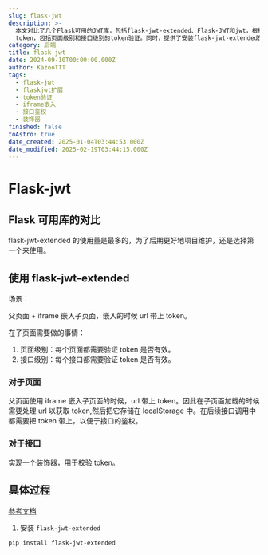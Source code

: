 ```yaml
---
slug: flask-jwt
description: >-
  本文对比了几个Flask可用的JWT库，包括flask-jwt-extended、Flask-JWT和jwt，根据PyPI下载量和Star量，选择使用最广泛的flask-jwt-extended。文章介绍了在父页面通过iframe嵌入子页面时，如何在子页面中验证和使用JWT
  token，包括页面级别和接口级别的token验证。同时，提供了安装flask-jwt-extended的命令，并建议参考官方文档进行详细配置。
category: 后端
title: flask-jwt
date: 2024-09-10T00:00:00.000Z
author: KazooTTT
tags:
  - flask-jwt
  - flaskjwt扩展
  - token验证
  - iframe嵌入
  - 接口鉴权
  - 装饰器
finished: false
toAstro: true
date_created: 2025-01-04T03:44:53.000Z
date_modified: 2025-02-19T03:44:15.000Z
---
```


# Flask-jwt

## Flask 可用库的对比

flask-jwt-extended 的使用量是最多的，为了后期更好地项目维护，还是选择第一个来使用。

## 使用 flask-jwt-extended

场景：

父页面 + iframe 嵌入子页面，嵌入的时候 url 带上 token。

在子页面需要做的事情：

1. 页面级别：每个页面都需要验证 token 是否有效。
2. 接口级别：每个接口都需要验证 token 是否有效。

### 对于页面

父页面使用 iframe 嵌入子页面的时候，url 带上 token。因此在子页面加载的时候需要处理 url 以获取 token,然后把它存储在 localStorage 中。在后续接口调用中都需要把 token 带上，以便于接口的鉴权。

### 对于接口

实现一个装饰器，用于校验 token。

## 具体过程

[参考文档](<https://flask-jwt-extended.readthedocs.io/en/stable/basic_usage.html>)

1. 安装 `flask-jwt-extended`

```shell
pip install flask-jwt-extended
```
